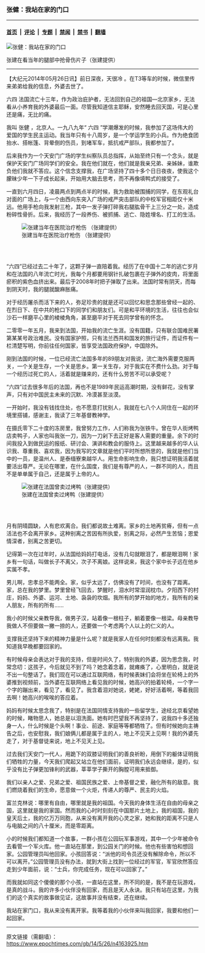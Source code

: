### 张健：我站在家的门口

---

#### [首页](../../../..?n4163925) &nbsp;|&nbsp; [评论](../../../../../epoch-comment?n4163925) &nbsp;|&nbsp; [专题](../../../../../epoch-special?n4163925) &nbsp;|&nbsp; [禁闻](../../../../../epoch-news?n4163925) &nbsp;|&nbsp; [禁书](../../../../../books?n4163925) &nbsp;|&nbsp; [翻墙](https://github.com/gfw-breaker/nogfw/blob/master/README.md?n4163925)


<div><img alt="张健：我站在家的门口" class="attachment-djy_600_400 size-djy_600_400 wp-post-image" src="https://i.epochtimes.com/assets/uploads/2014/05/1405251536591657.jpg"/>
<div class="caption">
 <p>
  张建在看当年的腿部中抢骨伤片子（张建提供）
 </p>
</div></div><hr/><div class="post_content" id="artbody" itemprop="articleBody">
 <!-- article content begin -->
 <p>
  【大纪元2014年05月26日讯】前日深夜，天很冷 。在T3等车的时候，微信里传来弟弟给我的信息，外婆去世了。
 </p>
 <p>
  <ok href="https://www.epochtimes.com/gb/tag/%E5%85%AD%E5%9B%9B.html">
   六四
  </ok>
  法国流亡十三年，作为政治庇护者，无法回到自己的祖国—北京家乡，无法看从小养育我的外婆最后一面。尽管我知道信主耶稣，安然睡去回天国，可是心里还是痛，无比的痛。
 </p>
 <p>
  我叫
  <ok href="https://www.epochtimes.com/gb/tag/%E5%BC%A0%E5%81%A5.html">
   张健
  </ok>
  ，北京人。一九八九年“
  <ok href="https://www.epochtimes.com/gb/tag/%E5%85%AD%E5%9B%9B.html">
   六四
  </ok>
  ”学潮爆发的时候，我参加了这场伟大的爱国的学生民主运动。我当年只有十八周岁，是一个学运学生的小兵。作为绝食团抬水、搭帐篷、背晕倒的伤员，到堵军车，抵抗戒严部队，我都参加了。
 </p>
 <p>
  后来我作为一个天安门广场的学生纠察队员总指挥，从始至终只有一个念头，就是保护天安门广场同学们的安全。我在他们就在，他们就是我亲兄弟、亲姊妹，谁欺负他们我就不答应。这个信念支撑我，在广场坚持了四十多个日日夜夜，使我这个朦昧少年一下子成长起来，开始用大脑去思考，而不再像填鸭式的接受了。
 </p>
 <p>
  一直到六月四日，凌晨两点到两点半的时候，我为救助被围捕的同学，在东观礼台对面的广场上，与一个由西向东突入广场的戒严突击部队的中校军官相距仅十米远。他用手枪向我发射三枪，其中一发子弹打碎我右腿肱骨干上三分之一处，造成粉碎性骨折。后来，我经历了一段养伤、被抓捕、逃亡、隐姓埋名、打工的生活。
 </p>
 <figure aria-describedby="caption-attachment-5735687" class="wp-caption aligncenter" id="attachment_5735687" style="width: 600px">
  <ok href=" https://i.epochtimes.com/assets/uploads/2014/05/1405251540501657-600x419.jpg" rel="noreferrer noopener" target="_blank">
   <img alt="张建当年在医院治疗枪伤 （张建提供）" class="size-large wp-image-5735687" src="https://i.epochtimes.com/assets/uploads/2014/05/1405251540501657-600x419.jpg" title="张建当年在医院治疗枪伤 （张建提供）"/>
  </ok>
  <br/><figcaption class="wp-caption-text" id="caption-attachment-5735687">
   张建当年在医院治疗枪伤 （张建提供）
  </figcaption><br/>
 </figure><br/>
 <p>
  “六四”已经过去二十年了，这颗子弹一直陪着我。经历了在中国十二年的逃亡岁月和在法国的八年流亡时光，我每个月都要用钢针扎破包裹在子弹外的皮肉，将里面瘀积的紫色血挤出来。最后于2008年时把子弹取了出来。法国时常有阴天，而每到阴天时，我的腿就酸麻胀痛。
 </p>
 <p>
  对于经历屠杀而活下来的人，弥足珍贵的就是还可以回忆和思念那些曾经一起的、在烈日下、在中共的枪口下的同学们和朋友们。可是和平环境的生活，往往也会似沙石一样磨平心里的棱棱角角，甚至磨平对于死去同学曾有的怀念。
 </p>
 <p>
  二零零一年五月，我来到法国，开始我的流亡生涯。没有国籍，只有联合国难民署第某某号政治难民。没有国家护照，只有法兰西共和国发的旅行证件，而证件有一栏清楚写明，你前往任何国家，皆享受法国政府保护，中国除外。
 </p>
 <p>
  刚到法国的时候，一位已经流亡法国多年的89朋友对我说，流亡海外需要克服两关，一个关是生存，一个关是思乡。第一关生存，对于我实在不费什么劲。对于每一个经历过死亡的人，活着就是赚来的，还有什么劳苦不可以承受呢？
 </p>
 <p>
  “六四”过去很多年后的法国，再也不是1989年民运高潮时期，没有鲜花，没有掌声，只有对中国民主未来的沉默、冷漠甚至淡漠。
 </p>
 <p>
  一开始时，我没有钱找住处，也不愿意打扰别人，我就在七八个人同住在一起的环境里搭铺，感谢主，我读了三年基督教神学。
 </p>
 <p>
  在摄氏零下二十度的冻房里，我曾努力工作，人们称我为张铁牛。曾在华人街烤鸭店卖鸭子，人家也叫我张一刀，因为一刀剁下去正好是客人需要的重量。余下的时间我投入到做民运的报纸、研讨会、演讲和教会的服侍上。这里越来越多的华人认识我、尊重我、喜欢我，因为我写的文章就是他们平时所想所思的，我就是他们当中的一员，是温州人、是泰缅寮柬越华人。用生命影响生命，我只想证明我活着就要活出尊严。无论在哪里，在什么国度，我们是有尊严的人，一群不同的人，而且不是单单属于自己，还是属于上帝的人。
 </p>
 <figure aria-describedby="caption-attachment-5735692" class="wp-caption aligncenter" id="attachment_5735692" style="width: 450px">
  <ok href=" https://i.epochtimes.com/assets/uploads/2014/05/1405251539541657.jpg" rel="noreferrer noopener" target="_blank">
   <img alt="张建在法国曾卖过烤鸭（张建提供）" class="size-large wp-image-5735692" src="https://i.epochtimes.com/assets/uploads/2014/05/1405251539541657.jpg" title="张建在法国曾卖过烤鸭（张建提供）"/>
  </ok>
  <br/><figcaption class="wp-caption-text" id="caption-attachment-5735692">
   张建在法国曾卖过烤鸭（张建提供）
  </figcaption><br/>
 </figure><br/>
 <p>
  月有阴晴圆缺，人有悲欢离合。我们都说故土难离。家乡的土地再贫瘠，但有一点活法也不会离开家乡。这种别离之苦因有所执爱，别离之际，必然产生苦恼；恩爱情深者，别离之苦更切。
 </p>
 <p>
  记得第一次在过年时，从法国给妈妈打电话，没有几句就眼泪了，都是眼泪啊！家乡有一句话，叫做长子不离父，次子不离娘。这样说来，我这个家中长子远在他乡实属不孝。
 </p>
 <p>
  男儿啊，忠孝总不能两全。家，似乎太远了，仿佛没有了时间，也没有了距离。家，总在我的梦里。梦里曾经飞回去，梦醒时，泪水时常湿润枕巾。夕阳西下的村庄，妈妈、外婆、运河、土地、袅袅的坎烟。我所有的梦开始的地方，我所有的亲人朋友，所有的所有……
 </p>
 <p>
  我小的时候父亲教导我，做男子汉，站着像一根柱子，躺着要像一根梁。母亲教导我做人不但要做一撇一捺的人，还要做一个考虑两个人以上的仁义的人。
 </p>
 <p>
  支撑我还坚持下来的精神力量是什么呢？就是我家人在任何时刻都没有远离我。我知道我早晚都要回家的。
 </p>
 <p>
  有时候母亲会表达对于我的支持，但是时间久了，特别我的外婆，因为思念我，时常念叨：这孩子，今后就见不到了吗？她念着念着，就瘫痪了，心里明白，就是说不出一句整话了。我们现在可以通过互联网络，有时候表妹们会将坐在轮椅上的外婆推到视频前，当外婆在互联网络上看见我的时候，她高兴的拍着轮椅，一个字一个字的蹦出来，看见了，看见了。我含着泪对她说，姥姥，好好活着啊，等着我回去啊！她高兴的唉唉的答应着。
 </p>
 <p>
  妈妈有时候太思念我了，特别是在法国同情支持我的一些留学生，途经北京看望她的时候，睹物思人，她总是以泪洗面。她有时巴望我不再坚持了，说我四十多还独身一人，什么时候是个头啊！事业、前途、家庭等等都牺牲了。但有时候她向主祷告之后，也安慰我，我们娘俩儿都是属于主的人，地上不见天上见啊！我的外婆先走了，对于基督徒来说，地上不见天上见。
 </p>
 <p>
  过去我们天安门一代人，用跪下的双膝证明我们的善良祈盼，用倒下的躯体证明我们牺牲的力量，今天我们爬起又站立在他们面前，证明我们永远会继续，是的，似乎没有比子弹更加锋利的武器，莘莘学子撕开的胸膛可用来抵御。
 </p>
 <p>
  我们以亲人之爱、兄弟之爱、祖国民族之爱、上帝基督之爱，融化所有的敌意。我们燃烧着我们的生命，愿意做一个火炬，传递人的尊严、民主的火焰。
 </p>
 <p>
  富兰克林说：哪里有自由，哪里就是我的祖国。今天我的身体生活在自由的母亲之国，这里就是我的家国。然而我的心时时刻刻在中国那片土地上，我的祖国，我的皇天后土，我的亿万万同胞，从来没有离开我的心灵之家，她和我的距离不只是人与电脑之间的八十厘米，而是零距离。
 </p>
 <p>
  小的时候我们都知道一个故事，一群小孩在公园玩军事游戏，其中一个少年被命令去看管一个军火库。他一直站在那里，到公园关门的时候。他也有些害怕和想回家。公园管理员叫他回家。小孩回答说：“派他的司令员还没有解除命令，所以不可以离开。”公园管理员没有办法，就到大街上找到一位经过的军官，军官欣然答应走到少年面前，说：“士兵，你完成任务，现在可以回家了。”
 </p>
 <p>
  而我就如同这个傻傻的那个小孩，一直站在这里，所不同的是，我不是在玩游戏，是真的战斗。我的许多小伙伴没有回家，而且是天人永诀。我只有站在这里，为我们的这个真实的故事做见证，这故事并没有结束，还在继续。
 </p>
 <p>
  我站在家门口，我从来没有离开家。我等着我的小伙伴来叫我回家，我要和他们一起回家。
 </p>
 <!-- article content end -->
 <div id="below_article_ad">
 </div>
</div>


---

原文链接（需翻墙）：https://www.epochtimes.com/gb/14/5/26/n4163925.htm